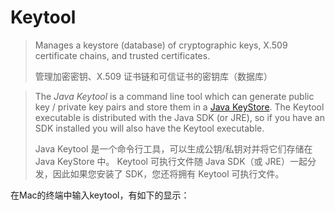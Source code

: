 # Keytool

> Manages a keystore (database) of cryptographic keys, X.509 certificate chains, and trusted certificates.
>
> 管理加密密钥、X.509 证书链和可信证书的密钥库（数据库）

> The *Java Keytool* is a command line tool which can generate public key / private key pairs and store them in a [Java KeyStore](http://tutorials.jenkov.com/java-cryptography/keystore.html). The Keytool executable is distributed with the Java SDK (or JRE), so if you have an SDK installed you will also have the Keytool executable.
>
> Java Keytool 是一个命令行工具，可以生成公钥/私钥对并将它们存储在 Java KeyStore 中。 Keytool 可执行文件随 Java SDK（或 JRE）一起分发，因此如果您安装了 SDK，您还将拥有 Keytool 可执行文件。

在Mac的终端中输入keytool，有如下的显示：

